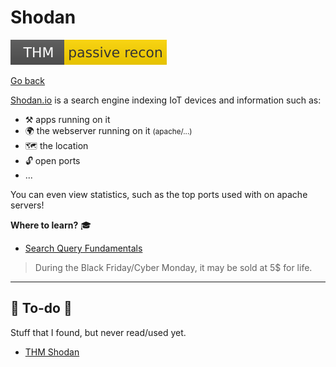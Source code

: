 # Shodan

[![passiverecon](../../../_badges/thm/passiverecon.svg)](https://tryhackme.com/room/passiverecon)

[Go back](../index.md)

<div class="row row-cols-lg-2"><div>

[Shodan.io](https://www.shodan.io/) is a search engine indexing IoT devices and information such as:

* ⚒️ apps running on it
* 🌍 the webserver running on it <small>(apache/...)</small>
* 🗺️ the location
* 🔓 open ports
* ... 

You can even view statistics, such as the top ports used with on apache servers!
</div><div>

**Where to learn?** 🎓

* [Search Query Fundamentals](https://help.shodan.io/the-basics/search-query-fundamentals)

> During the Black Friday/Cyber Monday, it may be sold at 5$ for life.
</div></div>

<hr class="sep-both">

## 👻 To-do 👻

Stuff that I found, but never read/used yet.

<div class="row row-cols-lg-2"><div>

* [THM Shodan](https://tryhackme.com/room/shodan)
</div><div>


</div></div>